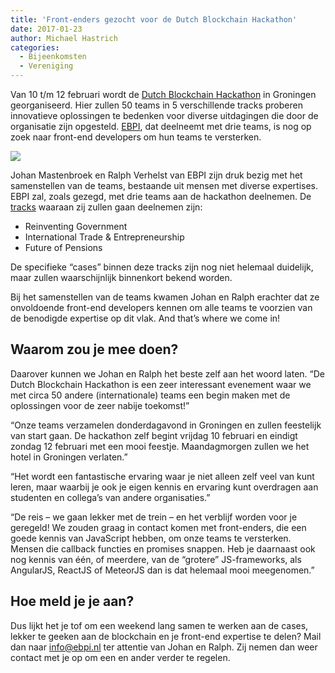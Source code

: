 ```yaml
---
title: 'Front-enders gezocht voor de Dutch Blockchain Hackathon'
date: 2017-01-23
author: Michael Hastrich
categories:
  - Bijeenkomsten
  - Vereniging
---
```


Van 10 t/m 12 februari wordt de [Dutch Blockchain Hackathon](https://blockchainhackathon.eu) in Groningen georganiseerd. Hier zullen 50 teams in 5 verschillende tracks proberen innovatieve oplossingen te bedenken voor diverse uitdagingen die door de organisatie zijn opgesteld.
[EBPI](https://www.ebpi.nl/), dat deelneemt met drie teams, is nog op zoek naar front-end developers om hun teams te versterken.

![](/_img/blog/2017/blockchainhackathon.jpg)

Johan Mastenbroek en Ralph Verhelst van EBPI zijn druk bezig met het samenstellen van de teams, bestaande uit mensen met diverse expertises. EBPI zal, zoals gezegd, met drie teams aan de hackathon deelnemen. De [tracks](https://blockchainhackathon.eu/tracks) waaraan zij zullen gaan deelnemen zijn:

- Reinventing Government
- International Trade & Entrepreneurship
- Future of Pensions

De specifieke “cases” binnen deze tracks zijn nog niet helemaal duidelijk, maar zullen waarschijnlijk binnenkort bekend worden.

Bij het samenstellen van de teams kwamen Johan en Ralph erachter dat ze onvoldoende front-end developers kennen om alle teams te voorzien van de benodigde expertise op dit vlak. And that’s where we come in!

## Waarom zou je mee doen?

Daarover kunnen we Johan en Ralph het beste zelf aan het woord laten.
“De Dutch Blockchain Hackathon is een zeer interessant evenement waar we met circa 50 andere (internationale) teams een begin maken met de oplossingen voor de zeer nabije toekomst!”

“Onze teams verzamelen donderdagavond in Groningen en zullen feestelijk van start gaan. De hackathon zelf begint vrijdag 10 februari en eindigt zondag 12 februari met een mooi feestje. Maandagmorgen zullen we het hotel in Groningen verlaten.”

“Het wordt een fantastische ervaring waar je niet alleen zelf veel van kunt leren, maar waarbij je ook je eigen kennis en ervaring kunt overdragen aan studenten en collega’s van andere organisaties.”

“De reis – we gaan lekker met de trein – en het verblijf worden voor je geregeld! We zouden graag in contact komen met front-enders, die een goede kennis van JavaScript hebben, om onze teams te versterken. Mensen die callback functies en promises snappen. Heb je daarnaast ook nog kennis van één, of meerdere, van de “grotere” JS-frameworks, als AngularJS, ReactJS of MeteorJS dan is dat helemaal mooi meegenomen.”

## Hoe meld je je aan?

Dus lijkt het je tof om een weekend lang samen te werken aan de cases, lekker te geeken aan de blockchain en je front-end expertise te delen? Mail dan naar [info@ebpi.nl](mailto:info@ebpi.nl) ter attentie van Johan en Ralph. Zij nemen dan weer contact met je op om een en ander verder te regelen.
